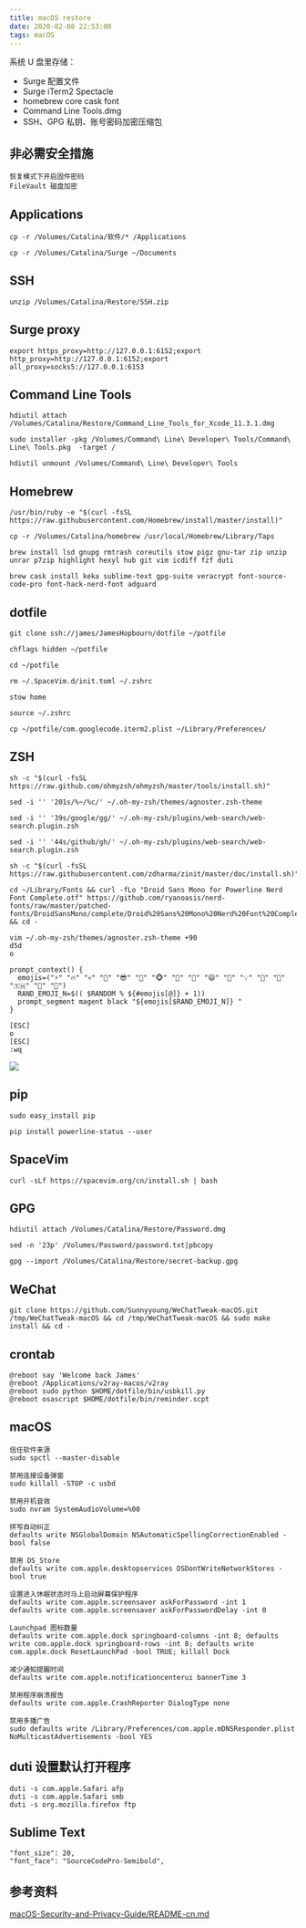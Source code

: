 ```yaml
---
title: macOS restore
date: 2020-02-08 22:53:00
tags: macOS
---
```


系统 U 盘里存储：
- Surge 配置文件
- Surge iTerm2 Spectacle
- homebrew core cask font
- Command Line Tools.dmg
- SSH、GPG 私钥、账号密码加密压缩包

<!-- more -->

## 非必需安全措施
```
恢复模式下开启固件密码
FileVault 磁盘加密
```

## Applications
```
cp -r /Volumes/Catalina/软件/* /Applications

cp -r /Volumes/Catalina/Surge ~/Documents
```

## SSH
```
unzip /Volumes/Catalina/Restore/SSH.zip
```

## Surge proxy
```
export https_proxy=http://127.0.0.1:6152;export http_proxy=http://127.0.0.1:6152;export all_proxy=socks5://127.0.0.1:6153
```

## Command Line Tools
```
hdiutil attach /Volumes/Catalina/Restore/Command_Line_Tools_for_Xcode_11.3.1.dmg

sudo installer -pkg /Volumes/Command\ Line\ Developer\ Tools/Command\ Line\ Tools.pkg  -target /

hdiutil unmount /Volumes/Command\ Line\ Developer\ Tools
```

## Homebrew
```
/usr/bin/ruby -e "$(curl -fsSL https://raw.githubusercontent.com/Homebrew/install/master/install)"

cp -r /Volumes/Catalina/homebrew /usr/local/Homebrew/Library/Taps

brew install lsd gnupg rmtrash coreutils stow pigz gnu-tar zip unzip unrar p7zip highlight hexyl hub git vim icdiff fzf duti

brew cask install keka sublime-text gpg-suite veracrypt font-source-code-pro font-hack-nerd-font adguard
```

## dotfile
```
git clone ssh://james/JamesHopbourn/dotfile ~/potfile

chflags hidden ~/potfile

cd ~/potfile

rm ~/.SpaceVim.d/init.toml ~/.zshrc

stow home

source ~/.zshrc

cp ~/potfile/com.googlecode.iterm2.plist ~/Library/Preferences/
```

## ZSH
```
sh -c "$(curl -fsSL https://raw.github.com/ohmyzsh/ohmyzsh/master/tools/install.sh)"

sed -i '' '201s/%~/%c/' ~/.oh-my-zsh/themes/agnoster.zsh-theme

sed -i '' '39s/google/gg/' ~/.oh-my-zsh/plugins/web-search/web-search.plugin.zsh

sed -i '' '44s/github/gh/' ~/.oh-my-zsh/plugins/web-search/web-search.plugin.zsh

sh -c "$(curl -fsSL https://raw.githubusercontent.com/zdharma/zinit/master/doc/install.sh)"

cd ~/Library/Fonts && curl -fLo "Droid Sans Mono for Powerline Nerd Font Complete.otf" https://github.com/ryanoasis/nerd-fonts/raw/master/patched-fonts/DroidSansMono/complete/Droid%20Sans%20Mono%20Nerd%20Font%20Complete.otf && cd -

vim ~/.oh-my-zsh/themes/agnoster.zsh-theme +90
d5d
o
```

```
prompt_context() {
  emojis=("⚡️" "🔥" "💀" "👑" "😎" "🐸" "🐵" "🦄" "🌈" "😄" "🚀" "💡" "🎉" "🔑" "🇹🇭" "🚦" "🌙")
  RAND_EMOJI_N=$(( $RANDOM % ${#emojis[@]} + 1))
  prompt_segment magent black "${emojis[$RAND_EMOJI_N]} "
}
```

```
[ESC]
o
[ESC]
:wq
```

![](/media/200212iterm.png)
## pip
```
sudo easy_install pip

pip install powerline-status --user
```

## SpaceVim
```
curl -sLf https://spacevim.org/cn/install.sh | bash
```

## GPG
```
hdiutil attach /Volumes/Catalina/Restore/Password.dmg

sed -n '23p' /Volumes/Password/password.txt|pbcopy

gpg --import /Volumes/Catalina/Restore/secret-backup.gpg
```

## WeChat
```
git clone https://github.com/Sunnyyoung/WeChatTweak-macOS.git /tmp/WeChatTweak-macOS && cd /tmp/WeChatTweak-macOS && sudo make install && cd -
```

## crontab
```
@reboot say 'Welcome back James'
@reboot /Applications/v2ray-macos/v2ray
@reboot sudo python $HOME/dotfile/bin/usbkill.py
@reboot osascript $HOME/dotfile/bin/reminder.scpt
```

## macOS 
```
信任软件来源
sudo spctl --master-disable

禁用连接设备弹窗
sudo killall -STOP -c usbd

禁用开机音效
sudo nvram SystemAudioVolume=%00

拼写自动纠正
defaults write NSGlobalDomain NSAutomaticSpellingCorrectionEnabled -bool false

禁用 DS_Store
defaults write com.apple.desktopservices DSDontWriteNetworkStores -bool true

设置进入休眠状态时马上启动屏幕保护程序
defaults write com.apple.screensaver askForPassword -int 1
defaults write com.apple.screensaver askForPasswordDelay -int 0

Launchpad 图标数量
defaults write com.apple.dock springboard-columns -int 8; defaults write com.apple.dock springboard-rows -int 8; defaults write com.apple.dock ResetLaunchPad -bool TRUE; killall Dock

减少通知提醒时间
defaults write com.apple.notificationcenterui bannerTime 3

禁用程序崩溃报告
defaults write com.apple.CrashReporter DialogType none

禁用多播广告
sudo defaults write /Library/Preferences/com.apple.mDNSResponder.plist NoMulticastAdvertisements -bool YES
```

## duti 设置默认打开程序
```
duti -s com.apple.Safari afp
duti -s com.apple.Safari smb
duti -s org.mozilla.firefox ftp
```

## Sublime Text
```
"font_size": 20,
"font_face": "SourceCodePro-Semibold",
```

## 参考资料
[macOS-Security-and-Privacy-Guide/README-cn.md](https://github.com/xitu/macOS-Security-and-Privacy-Guide/blob/master/README-cn.md)
